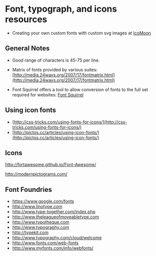 # Font, typograph,  and icons resources

* Creating your own custom fonts with custom svg images at [IcoMoon](https://icomoon.io/)

## General Notes

* Good range of characters is 45-75 per line.

* Matrix of fonts provided by various suites: [http://media.24ways.org/2007/17/fontmatrix.html](http://media.24ways.org/2007/17/fontmatrix.html)

* Font Squirrel offers a tool to allow conversion of fonts to the full set required for websites: [Font Squirrel](http://www.fontsquirrel.com)

## Using icon fonts

* [http://css-tricks.com/using-fonts-for-icons/](http://css-tricks.com/using-fonts-for-icons/)
* [http://pictos.cc/articles/using-icon-fonts/](http://pictos.cc/articles/using-icon-fonts/)

## Icons

http://fortawesome.github.io/Font-Awesome/

http://modernpictograms.com/

## Font Foundries

* https://www.google.com/fonts
* http://www.linotype.com
* http://www.type-together.com/index.php
* http://www.theleagueofmoveabletype.com
* http://www.typotheque.com
* http://www.typography.com
* http://typekit.com
* http://www.typography.com/cloud/welcome
* http://www.fonts.com/web-fonts
* http://www.myfonts.com/info/webfonts/
